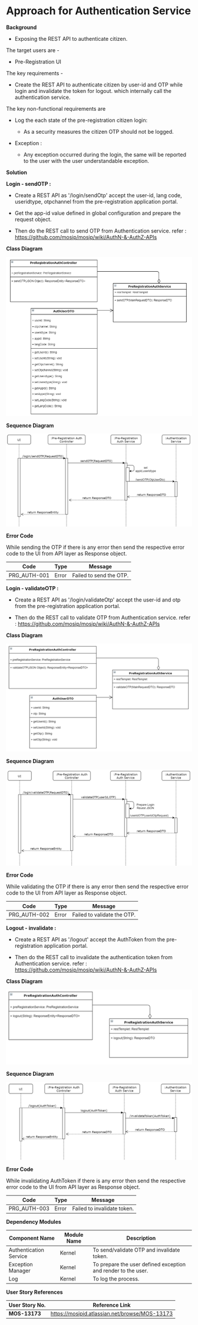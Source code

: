 
# Approach for Authentication Service

**Background**
- Exposing the REST API to authenticate citizen.

The target users are -
   - Pre-Registration UI

The key requirements -

-   Create the REST API to authenticate citizen by user-id and OTP while login and invalidate the token for logout. which internally call the authentication service.

The key non-functional requirements are

-   Log the each state of the pre-registration citizen login:

    -   As a security measures the citizen OTP should not be logged.

-   Exception :

    -   Any exception occurred during the login, the same will
        be reported to the user with the user understandable exception.

**Solution**

**Login - sendOTP :**

- Create a REST API as '/login/sendOtp' accept the user-id, lang code, useridtype, otpchannel from the pre-registration application portal.

- Get the app-id value defined in global configuration and prepare the request object.

- Then do the REST call to send OTP from Authentication service.
refer : https://github.com/mosip/mosip/wiki/AuthN-&-AuthZ-APIs


**Class Diagram**

![pre-registration auth service - sendOTP ](_images/_class_diagram/pre-registration-login-sendOtp.png)

**Sequence Diagram**

![pre-registration auth service - sendOTP](_images/_sequence_diagram/pre-registration-login-sendOtp.png)

**Error Code** 

 While sending the OTP if there is any error then send the respective error code to the UI from API layer as Response object.

  Code   |       Type  | Message|
-----|----------|-------------|
  PRG_AUTH-001 |  Error   |   Failed to send the OTP.


**Login - validateOTP :**

- Create a REST API as '/login/validateOtp' accept the user-id and otp from the pre-registration application portal.

- Then do the REST call to validate OTP from Authentication service.
refer : https://github.com/mosip/mosip/wiki/AuthN-&-AuthZ-APIs

**Class Diagram**

![pre-registration auth service - validateOTP](_images/_class_diagram/pre-registration-login-validateOtp.png)

**Sequence Diagram**

![pre-registration auth service - validateOTP](_images/_sequence_diagram/pre-registration-login-validateOtp.png)

**Error Code** 

  While validating the OTP if there is any error then send the respective error code to the UI from API layer as Response object.
  
  Code   |       Type  | Message|
-----|----------|-------------|
  PRG_AUTH-002 |  Error   |   Failed to validate the OTP.

**Logout - invalidate :**

- Create a REST API as '/logout' accept the AuthToken from the pre-registration application portal.

- Then do the REST call to invalidate the authentication token from Authentication service.
refer : https://github.com/mosip/mosip/wiki/AuthN-&-AuthZ-APIs

**Class Diagram**

![pre-registration auth service - logout](_images/_class_diagram/pre-registration-logout.png)

**Sequence Diagram**

![pre-registration auth service - logout](_images/_sequence_diagram/pre-registration-logout.png)

**Error Code**

  While invalidating AuthToken if there is any error then send the respective error code to the UI from API layer as Response object.
  
  Code   |       Type  | Message|
-----|----------|-------------|
  PRG_AUTH-003 |  Error   |   Failed to invalidate token.

**Dependency Modules**

Component Name | Module Name | Description | 
-----|----------|-------------|
  Authentication Service    |   Kernel        |    To send/validate OTP and invalidate token.
  Exception Manager  |  Kernel     |       To prepare the user defined exception and render to the user.
  Log        |          Kernel         |   To log the process.

**User Story References**

  **User Story No.** |  **Reference Link** |
  -----|----------|
  **MOS-13173**      |     <https://mosipid.atlassian.net/browse/MOS-13173>
